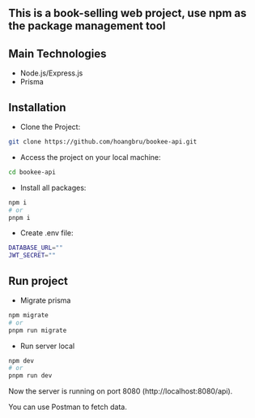 ## This is a book-selling web project, use npm as the package management tool

## Main Technologies

- Node.js/Express.js
- Prisma

## Installation

- Clone the Project:

```bash
git clone https://github.com/hoangbru/bookee-api.git
```
- Access the project on your local machine:

```bash
cd bookee-api
```

- Install all packages:

```bash
npm i
# or
pnpm i
```

- Create .env file:
```bash
DATABASE_URL=""
JWT_SECRET=""

```
## Run project

- Migrate prisma 

```bash
npm migrate
# or
pnpm run migrate
```

- Run server local

```bash
npm dev
# or
pnpm run dev
```

Now the server is running on port 8080 (http://localhost:8080/api).

You can use Postman to fetch data.
